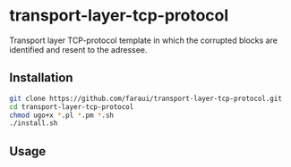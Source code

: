 # transport-layer-tcp-protocol
Transport layer TCP-protocol template in which the corrupted blocks are identified and resent to the adressee.

## Installation
```bash
git clone https://github.com/faraui/transport-layer-tcp-protocol.git
cd transport-layer-tcp-protocol
chmod ugo+x *.pl *.pm *.sh
./install.sh
```

## Usage

